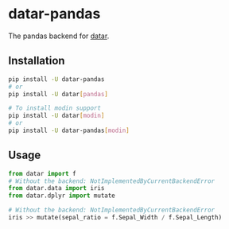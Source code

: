 # datar-pandas

The pandas backend for [datar][1].

## Installation

```bash
pip install -U datar-pandas
# or
pip install -U datar[pandas]

# To install modin support
pip install -U datar[modin]
# or
pip install -U datar-pandas[modin]
```

## Usage

```python
from datar import f
# Without the backend: NotImplementedByCurrentBackendError
from datar.data import iris
from datar.dplyr import mutate

# Without the backend: NotImplementedByCurrentBackendError
iris >> mutate(sepal_ratio = f.Sepal_Width / f.Sepal_Length)
```

[1]: https://github.com/pwwang/datar
